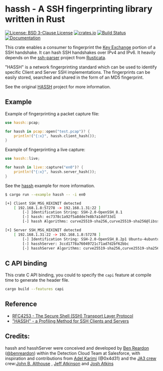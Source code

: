 # hassh - A SSH fingerprinting library written in Rust

[![License: BSD 3-Clause License](https://img.shields.io/badge/License-BSD%203--Clause-blue.svg)](https://opensource.org/licenses/BSD-3-Clause)
[![crates.io](https://img.shields.io/crates/v/hassh.svg)](https://crates.io/crates/hassh)
[![Build Status](https://travis-ci.org/flier/hassh-rs.svg?branch=master)](https://travis-ci.org/jabedude/hassh-rs)
[![Documentation](https://docs.rs/hassh/badge.svg)](https://docs.rs/hassh/)

This crate enables a consumer to fingerprint the [Key Exchange](https://tools.ietf.org/html/rfc4253#section-6.5) portion of a SSH handshake. It can hash SSH handshakes over IPv4 and IPv6. It heavily depends on the [ssh-parser](https://github.com/rusticata/ssh-parser) project from [Rusticata](https://github.com/rusticata).

"HASSH" is a network fingerprinting standard which can be used to identify specific Client and Server SSH implementations. The fingerprints can be easily stored, searched and shared in the form of an MD5 fingerprint.

See the original [HASSH](https://github.com/salesforce/hassh) project for more information.

## Example

Example of fingerprinting a packet capture file:

```rust
use hassh::pcap;

for hassh in pcap::open("test.pcap")? {
    println!("{:x}", hassh.client_hash());
}
```

Example of fingerprinting a live capture:

```rust
use hassh::live;

for hassh in live::capture("en0")? {
    println!("{:x}", hassh.server_hash());
}
```

See the [hassh](examples/hassh.rs) example for more information.

```bash
$ cargo run --example hassh -- -i en0

[+] Client SSH_MSG_KEXINIT detected
    [ 192.168.1.8:57278 -> 192.168.1.31:22 ]
        [-] Identification String: SSH-2.0-OpenSSH_8.1
        [-] hassh: ec7378c1a92f5a8dde7e8b7a1ddf33d1
        [-] hassh Algorithms: curve25519-sha256,curve25519-sha256@libssh.org,ecdh-sha2-nistp256,ecdh-sha2-nistp384,ecdh-sha2-nistp521,diffie-hellman-group-exchange-sha256,diffie-hellman-group16-sha512,diffie-hellman-group18-sha512,diffie-hellman-group14-sha256,diffie-hellman-group14-sha1,ext-info-c;chacha20-poly1305@openssh.com,aes128-ctr,aes192-ctr,aes256-ctr,aes128-gcm@openssh.com,aes256-gcm@openssh.com;umac-64-etm@openssh.com,umac-128-etm@openssh.com,hmac-sha2-256-etm@openssh.com,hmac-sha2-512-etm@openssh.com,hmac-sha1-etm@openssh.com,umac-64@openssh.com,umac-128@openssh.com,hmac-sha2-256,hmac-sha2-512,hmac-sha1;none,zlib@openssh.com,zlib

[+] Server SSH_MSG_KEXINIT detected
    [ 192.168.1.31:22 -> 192.168.1.8:57278 ]
        [-] Identification String: SSH-2.0-OpenSSH_8.2p1 Ubuntu-4ubuntu0.1
        [-] hasshServer: 3ccd1778a76049721c71ad7d2bf62bbc
        [-] hasshServer Algorithms: curve25519-sha256,curve25519-sha256@libssh.org,ecdh-sha2-nistp256,ecdh-sha2-nistp384,ecdh-sha2-nistp521,diffie-hellman-group-exchange-sha256,diffie-hellman-group16-sha512,diffie-hellman-group18-sha512,diffie-hellman-group14-sha256;chacha20-poly1305@openssh.com,aes128-ctr,aes192-ctr,aes256-ctr,aes128-gcm@openssh.com,aes256-gcm@openssh.com;umac-64-etm@openssh.com,umac-128-etm@openssh.com,hmac-sha2-256-etm@openssh.com,hmac-sha2-512-etm@openssh.com,hmac-sha1-etm@openssh.com,umac-64@openssh.com,umac-128@openssh.com,hmac-sha2-256,hmac-sha2-512,hmac-sha1;none,zlib@openssh.com
```

## C API binding

This crate C API binding, you could to specify the `capi` feature at compile time to generate the header file.

```bash
cargo build --features capi
```

## Reference

* [RFC4253 - The Secure Shell (SSH) Transport Layer Protocol](https://tools.ietf.org/html/rfc4253)
* ["HASSH" - a Profiling Method for SSH Clients and Servers](https://github.com/salesforce/hassh)

## Credits:
hassh and hasshServer were conceived and developed by [Ben Reardon](mailto:breardon@salesforce.com) ([@benreardon](https://twitter.com/@benreardon)) within the Detection Cloud Team at Salesforce, with inspiration and contributions from [Adel Karimi](mailto:akarimishiraz@salesforce.com) (@0x4d31) and the [JA3 crew](https://github.com/salesforce/ja3/)  crew:[John B. Althouse](mailto:jalthouse@salesforce.com)  , [Jeff Atkinson](mailto:jatkinson@salesforce.com) and [Josh Atkins](mailto:j.atkins@salesforce.com)
